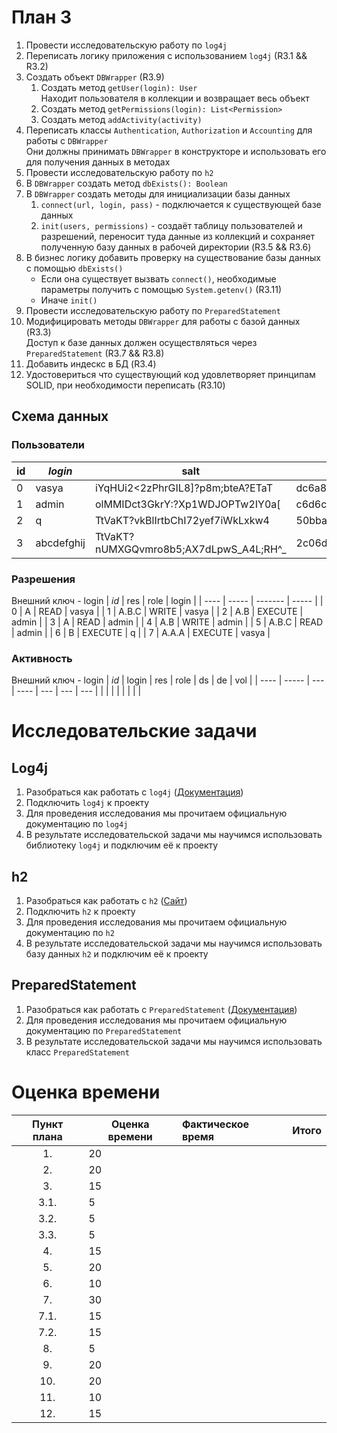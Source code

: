 # План 3
1. Провести исследовательскую работу по `log4j`
2. Переписать логику приложения с использованием `log4j` (R3.1 && R3.2)
3. Создать объект `DBWrapper` (R3.9)
   1. Создать метод `getUser(login): User`  
        Находит пользователя в коллекции и возвращает весь объект
   2. Создать метод `getPermissions(login): List<Permission>`
   3. Создать метод `addActivity(activity)`
4. Переписать классы `Authentication`, `Authorization` и `Accounting` для работы с `DBWrapper`  
     Они должны принимать `DBWrapper` в конструкторе и использовать его для получения данных в методах
5. Провести исследовательскую работу по `h2`
6. В `DBWrapper` создать метод `dbExists(): Boolean`
7. В `DBWrapper` создать методы для инициализации базы данных
   1. `connect(url, login, pass)` - подключается к существующей базе данных
   2. `init(users, permissions)` - создаёт таблицу пользователей и разрешений, переносит туда данные из коллекций и сохраняет полученную базу данных в рабочей директории (R3.5 && R3.6)
8. В бизнес логику добавить проверку на существование базы данных с помощью `dbExists()`
    * Если она существует вызвать `connect()`, необходимые параметры получить с помощью `System.getenv()` (R3.11)
    * Иначе `init()`
9.  Провести исследовательскую работу по `PreparedStatement`
10. Модифицировать методы `DBWrapper` для работы с базой данных (R3.3)  
    Доступ к базе данных должен осуществляться через `PreparedStatement` (R3.7 && R3.8)
11. Добавить индескс в БД (R3.4)
12. Удостовериться что существующий код удовлетворяет принципам SOLID, при необходимости переписать (R3.10)


## Схема данных
### Пользователи
| id  | *login*    | salt                                   | hash                                                             |
| --- | ---------- | -------------------------------------- | ---------------------------------------------------------------- |
| 0   | vasya      | iYqHUi2<2zPhrGIL8]?p8m;bteA?ETaT       | dc6a8709e9fc8de1acea34fdc98c842911686ca0c2a0b12127c512a5ed7ab382 |
| 1   | admin      | olMMIDct3GkrY:?Xp1WDJOPTw2IY0a[        | c6d6ced902fe90f039f168837f7ce3d313df040e071281317fc6781a60cac2bc |
| 2   | q          | TtVaKT?vkBlIrtbChI72yef7iWkLxkw4       | 50bba7d209a17a3c36a3df151276d233ca868bf3b518165a6510b8e8c0bc2b7a |
| 3   | abcdefghij | TtVaKT?nUMXGQvmro8b5;AX7dLpwS_A4L;RH^_ | 2c06d373cd2549c31d8c1758daaa7773a8b905e32eb430f566c4c391827db121 |

### Разрешения
Внешний ключ - login
| *id* | res   | role    | login |
| ---- | ----- | ------- | ----- |
| 0    | A     | READ    | vasya |
| 1    | A.B.C | WRITE   | vasya |
| 2    | A.B   | EXECUTE | admin |
| 3    | A     | READ    | admin |
| 4    | A.B   | WRITE   | admin |
| 5    | A.B.C | READ    | admin |
| 6    | B     | EXECUTE | q     |
| 7    | A.A.A | EXECUTE | vasya |

### Активность
Внешний ключ - login
| *id* | login | res | role | ds  | de  | vol |
| ---- | ----- | --- | ---- | --- | --- | --- |
|      |       |     |      |     |     |     |

# Исследовательские задачи
## Log4j
1. Разобраться как работать с `log4j` ([Документация](http://logging.apache.org/log4j/2.x/manual/configuration.html))
2. Подключить `log4j` к проекту
3. Для проведения исследования мы прочитаем официальную документацию по `log4j`
4. В результате исследовательской задачи мы научимся использовать библиотеку `log4j` и подключим её к проекту
## h2
1. Разобраться как работать с `h2` ([Сайт](http://www.h2database.com/html/main.html))
2. Подключить `h2` к проекту
3. Для проведения исследования мы прочитаем официальную документацию по `h2`
4. В результате исследовательской задачи мы научимся использовать базу данных `h2` и подключим её к проекту
## PreparedStatement
1. Разобраться как работать с `PreparedStatement` ([Документация](http://docs.oracle.com/javase/tutorial/jdbc/basics/prepared.html))
2. Для проведения исследования мы прочитаем официальную документацию по `PreparedStatement`
3. В результате исследовательской задачи мы научимся использовать класс `PreparedStatement`

# Оценка времени
| Пункт плана | Оценка времени   | Фактическое время | Итого |
| :---------: | --------------   | :---------------- | ----- |
|     1.      | 20               |                   |       |
|     2.      | 20               |                   |       |
|     3.      | 15               |                   |       |
|    3.1.     | 5                |                   |       |
|    3.2.     | 5                |                   |       |
|    3.3.     | 5                |                   |       |
|     4.      | 15               |                   |       |
|     5.      | 20               |                   |       |
|     6.      | 10               |                   |       |
|     7.      | 30               |                   |       |
|    7.1.     | 15               |                   |       |
|    7.2.     | 15               |                   |       |
|     8.      | 5                |                   |       |
|     9.      | 20               |                   |       |
|     10.     | 20               |                   |       |
|     11.     | 10               |                   |       |
|     12.     | 15               |                   |       |
